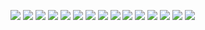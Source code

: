 
 <img src="https://img.shields.io/badge/javascript-%23323330.svg?style=for-the-badge&logo=javascript&logoColor=%23F7DF1E"/> <img src="https://img.shields.io/badge/css3-%231572B6.svg?style=for-the-badge&logo=css3&logoColor=white"/> <img src="https://img.shields.io/badge/html5-%23E34F26.svg?style=for-the-badge&logo=html5&logoColor=white"/> <img src="https://img.shields.io/badge/typescript-%23007ACC.svg?style=for-the-badge&logo=typescript&logoColor=white"/> <img src="https://img.shields.io/badge/express.js-%23404d59.svg?style=for-the-badge&logo=express&logoColor=%2361DAFB"/> <img src="https://img.shields.io/badge/NPM-%23000000.svg?style=for-the-badge&logo=npm&logoColor=white"/> <img src="https://img.shields.io/badge/Next-black?style=for-the-badge&logo=next.js&logoColor=white"/> <img src="https://img.shields.io/badge/node.js-6DA55F?style=for-the-badge&logo=node.js&logoColor=white"/> <img src="https://img.shields.io/badge/react-%2320232a.svg?style=for-the-badge&logo=react&logoColor=%2361DAFB"/> <img src="https://img.shields.io/badge/React_Router-CA4245?style=for-the-badge&logo=react-router&logoColor=white"/> <img src="https://img.shields.io/badge/redux-%23593d88.svg?style=for-the-badge&logo=redux&logoColor=white"/> <img src="https://img.shields.io/badge/git-%23F05033.svg?style=for-the-badge&logo=git&logoColor=white"/> <img src="https://img.shields.io/badge/heroku-%23430098.svg?style=for-the-badge&logo=heroku&logoColor=white"/> <img src="https://img.shields.io/badge/MongoDB-%234ea94b.svg?style=for-the-badge&logo=mongodb&logoColor=white"/> <img src="https://img.shields.io/badge/Newer.js-blue?style=for-the-badge&color=%23728db3&logo=data%3Aimage%2Fpng%3Bbase64%2CiVBORw0KGgoAAAANSUhEUgAAAA4AAAAOCAQAAAC1QeVaAAAABGdBTUEAALGPC%2FxhBQAAACBjSFJNAAB6JgAAgIQAAPoAAACA6AAAdTAAAOpgAAA6mAAAF3CculE8AAAAAmJLR0QA%2F4ePzL8AAAAHdElNRQfmBB4JFChdRZBzAAAApUlEQVQY022QKw5CMRBFT1vMsySgEARBME%2BhUG8FBIkiKAwJS2ARJIRgEawEwzJgAQgc4tFBNP2RXjOfk5k7GQWClwJirdAkEnI52GHJIOk2jCM0rNlThdkZowg1Dz5swmrrgvdsOTNkXvIExZsDC%2BoSBMOTC1t6JSjAjTu72NO5C1e%2BrPzR%2F7DlyJQGm0Ib8IsT3cRMjNRSicsRZCJ9cb%2FOH59WP3gYKmvmuKwCAAAAJXRFWHRkYXRlOmNyZWF0ZQAyMDIyLTA0LTMwVDA5OjIwOjM2KzAwOjAwqph45AAAACV0RVh0ZGF0ZTptb2RpZnkAMjAyMi0wNC0zMFQwOToyMDozNiswMDowMNvFwFgAAAAASUVORK5CYII%3D" />

